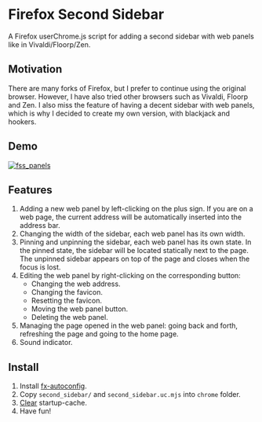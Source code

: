 # Firefox Second Sidebar

A Firefox userChrome.js script for adding a second sidebar with web panels like in Vivaldi/Floorp/Zen.

## Motivation

There are many forks of Firefox, but I prefer to continue using the original browser. However, I have also tried other browsers such as Vivaldi, Floorp and Zen. I also miss the feature of having a decent sidebar with web panels, which is why I decided to create my own version, with blackjack and hookers.

## Demo

[![fss_panels](https://github.com/user-attachments/assets/bc63aacb-228d-4a02-9042-533d28256448)](https://github.com/user-attachments/assets/1c578202-a24d-47dd-96b7-6ed2be02fb32)

## Features

1. Adding a new web panel by left-clicking on the plus sign. If you are on a web page, the current address will be automatically inserted into the address bar.
2. Changing the width of the sidebar, each web panel has its own width.
3. Pinning and unpinning the sidebar, each web panel has its own state. In the pinned state, the sidebar will be located statically next to the page. The unpinned sidebar appears on top of the page and closes when the focus is lost.
4. Editing the web panel by right-clicking on the corresponding button:
    - Changing the web address.
    - Changing the favicon.
    - Resetting the favicon.
    - Moving the web panel button.
    - Deleting the web panel.
5. Managing the page opened in the web panel: going back and forth, refreshing the page and going to the home page.
6. Sound indicator.

## Install

1. Install [fx-autoconfig](https://github.com/MrOtherGuy/fx-autoconfig).
2. Copy `second_sidebar/` and `second_sidebar.uc.mjs` into `chrome` folder.
3. [Clear](https://github.com/MrOtherGuy/fx-autoconfig?tab=readme-ov-file#deleting-startup-cache) startup-cache.
4. Have fun!
